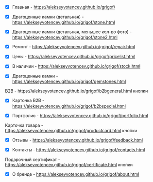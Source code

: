 - [x] Главная - https://alekseyvotencev.github.io/grigof/

- [x] Драгоценные камни (детальная) - https://alekseyvotencev.github.io/grigof/stone.html

- [x] Драгоценные камни (детальная, меньшее кол-во фото) - https://alekseyvotencev.github.io/grigof/stone2.html

- [x] Ремонт - https://alekseyvotencev.github.io/grigof/repair.html

- [x] Цены - https://alekseyvotencev.github.io/grigof/pricelist.html

- [x] В наличии - https://alekseyvotencev.github.io/grigof/stock.html

- [x] Драгоценные камни - https://alekseyvotencev.github.io/grigof/gemstones.html
 
B2B - https://alekseyvotencev.github.io/grigof/b2bgeneral.html кнопки

- [x] Карточка B2B - https://alekseyvotencev.github.io/grigof/b2bspecial.html

- [x] Портфолио - https://alekseyvotencev.github.io/grigof/portfolio.html

Карточка товара - https://alekseyvotencev.github.io/grigof/productcard.html кнопки

- [x] Отзывы - https://alekseyvotencev.github.io/grigof/feedback.html

- [x] Контакты - https://alekseyvotencev.github.io/grigof/contacts.html

Подарочный сертификат - https://alekseyvotencev.github.io/grigof/certificate.html кнопки

- [x] О бренде - https://alekseyvotencev.github.io/grigof/about.html

